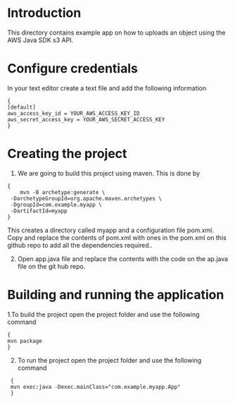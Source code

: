 # Introduction

This directory contains example app on how to uploads an object using the AWS Java SDK s3 API.

# Configure credentials

In your text editor create a text file  and add the following information 
```
{
[default]
aws_access_key_id = YOUR_AWS_ACCESS_KEY_ID
aws_secret_access_key = YOUR_AWS_SECRET_ACCESS_KEY
}
```
# Creating the project
1. We are going to build this project using maven. This is done by
```
{
    mvn -B archetype:generate \
 -DarchetypeGroupId=org.apache.maven.archetypes \
 -DgroupId=com.example.myapp \
 -DartifactId=myapp
}
```
This creates a directory called myapp and a configuration file pom.xml. Copy and replace the contents of pom.xml with ones in the pom.xml on this github repo to add all the dependencies required.. 

2. Open app.java file and replace the contents with the code on the ap.java file on the git hub repo.

# Building and running the application 

1.To build the project open the project folder and use the following command 
```
{
mvn package
}
```

2. To run the project open the project folder and use the following command 
```
 {
 mvn exec:java -Dexec.mainClass="com.example.myapp.App"
 }
 
```
